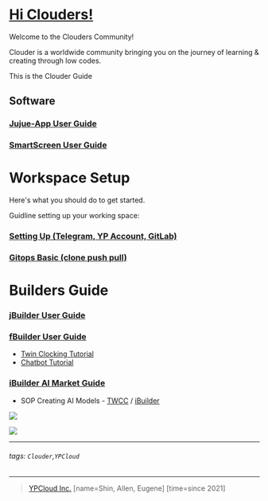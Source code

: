 # [Hi Clouders!](https://clouder.ypcloud.com/)

Welcome to the Clouders Community! 

Clouder is a worldwide community bringing you on the journey of learning & creating through low codes.

This is the Clouder Guide

## Software
### [Jujue-App User Guide](https://github.com/motebus/ultrabook/blob/main/Ultranet%20Apps/jujue-app%20User%20Guide.md)

### [SmartScreen User Guide](https://github.com/motebus/ultrabook/blob/main/Ultranet%20Apps/SmartScreen%20User%20Guide.md)

# Workspace Setup

Here's what you should do to get started. 

Guidline setting up your working space:

### [Setting Up (Telegram, YP Account, GitLab)](md/Setting%20Up.md)

### [Gitops Basic (clone push pull)](md/git-clone.md)

# Builders Guide
### [jBuilder User Guide](https://github.com/motebus/ultrabook/tree/main/Ultranet%20Apps/jBuilder)

### [fBuilder User Guide](https://github.com/motebus/ultrabook/tree/main/Ultranet%20Apps/fBuilder)
- [Twin Clocking Tutorial](md/twin.md)
- [Chatbot Tutorial](md/chatbot.md)  

### [iBuilder AI Market Guide](md/aim.md)

- SOP Creating AI Models - [TWCC](md/TWCC.md) / [iBuilder](md/iBuilder.md)

![](https://user-images.githubusercontent.com/116076967/197033026-8a4f59fb-3a37-4835-9554-ba576401ae97.jpeg)

<img src="https://i.imgur.com/FTdU6lQ.jpg" width=auto height=auto>

---
###### tags: `Clouder`,`YPCloud` 
---
> [YPCloud Inc.](https://www.ypcloud.com)
> [name=Shin, Allen, Eugene]
> [time=since 2021]
